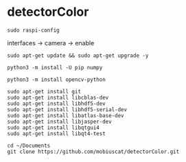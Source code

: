 # detectorColor

```
sudo raspi-config
```
interfaces -> camera -> enable

```
sudo apt-get update && sudo apt-get upgrade -y
```
```
python3 -m install -U pip numpy
```
```
python3 -m install opencv-python
```

```
sudo apt-get install git
sudo apt-get install libcblas-dev
sudo apt-get install libhdf5-dev
sudo apt-get install libhdf5-serial-dev
sudo apt-get install libatlas-base-dev
sudo apt-get install libjasper-dev 
sudo apt-get install libqtgui4 
sudo apt-get install libqt4-test
```
```
cd ~/Documents
git clone https://github.com/mobiuscat/detectorColor.git
```
